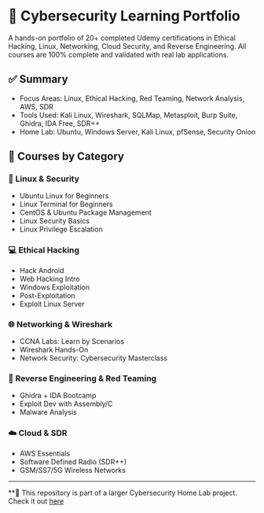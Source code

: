 # 🔐 Cybersecurity Learning Portfolio

A hands-on portfolio of 20+ completed Udemy certifications in Ethical Hacking, Linux, Networking, Cloud Security, and Reverse Engineering. All courses are 100% complete and validated with real lab applications.

## ✅ Summary

- Focus Areas: Linux, Ethical Hacking, Red Teaming, Network Analysis, AWS, SDR
- Tools Used: Kali Linux, Wireshark, SQLMap, Metasploit, Burp Suite, Ghidra, IDA Free, SDR++
- Home Lab: Ubuntu, Windows Server, Kali Linux, pfSense, Security Onion

## 📂 Courses by Category

### 🐧 Linux & Security
- Ubuntu Linux for Beginners
- Linux Terminal for Beginners
- CentOS & Ubuntu Package Management
- Linux Security Basics
- Linux Privilege Escalation

### 💻 Ethical Hacking
- Hack Android
- Web Hacking Intro
- Windows Exploitation
- Post-Exploitation
- Exploit Linux Server

### 🌐 Networking & Wireshark
- CCNA Labs: Learn by Scenarios
- Wireshark Hands-On
- Network Security: Cybersecurity Masterclass

### 🧠 Reverse Engineering & Red Teaming
- Ghidra + IDA Bootcamp
- Exploit Dev with Assembly/C
- Malware Analysis

### ☁️ Cloud & SDR
- AWS Essentials
- Software Defined Radio (SDR++)
- GSM/SS7/5G Wireless Networks



---

**📌 This repository is part of a larger Cybersecurity Home Lab project. Check it out [here](https://github.com/mchyasn/Cybersecurity-Home-Lab)

